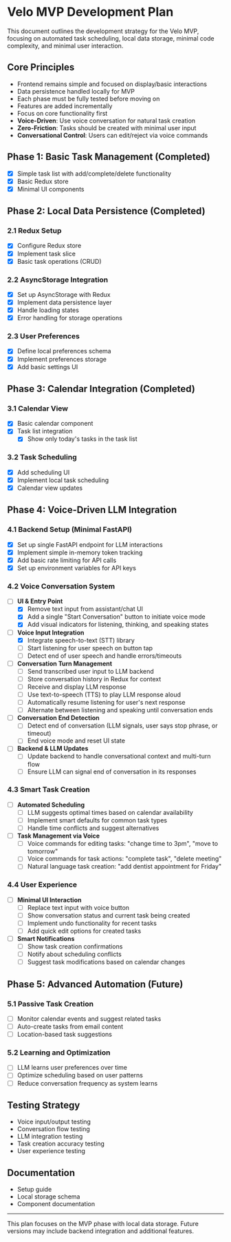# Velo MVP Development Plan

This document outlines the development strategy for the Velo MVP, focusing on automated task scheduling, local data storage, minimal code complexity, and minimal user interaction.

## Core Principles
- Frontend remains simple and focused on display/basic interactions
- Data persistence handled locally for MVP
- Each phase must be fully tested before moving on
- Features are added incrementally
- Focus on core functionality first
- **Voice-Driven**: Use voice conversation for natural task creation
- **Zero-Friction**: Tasks should be created with minimal user input
- **Conversational Control**: Users can edit/reject via voice commands

## Phase 1: Basic Task Management (Completed)
- [x] Simple task list with add/complete/delete functionality
- [x] Basic Redux store
- [x] Minimal UI components

## Phase 2: Local Data Persistence (Completed)
### 2.1 Redux Setup
- [x] Configure Redux store
- [x] Implement task slice
- [x] Basic task operations (CRUD)

### 2.2 AsyncStorage Integration
- [x] Set up AsyncStorage with Redux
- [x] Implement data persistence layer
- [x] Handle loading states
- [x] Error handling for storage operations

### 2.3 User Preferences
- [x] Define local preferences schema
- [x] Implement preferences storage
- [x] Add basic settings UI

## Phase 3: Calendar Integration (Completed)
### 3.1 Calendar View
- [x] Basic calendar component
- [x] Task list integration
  - [x] Show only today's tasks in the task list

### 3.2 Task Scheduling
- [x] Add scheduling UI
- [x] Implement local task scheduling
- [x] Calendar view updates

## Phase 4: Voice-Driven LLM Integration
### 4.1 Backend Setup (Minimal FastAPI)
- [x] Set up single FastAPI endpoint for LLM interactions
- [x] Implement simple in-memory token tracking
- [x] Add basic rate limiting for API calls
- [x] Set up environment variables for API keys

### 4.2 Voice Conversation System
- [ ] **UI & Entry Point**
  - [x] Remove text input from assistant/chat UI
  - [x] Add a single "Start Conversation" button to initiate voice mode
  - [x] Add visual indicators for listening, thinking, and speaking states

- [ ] **Voice Input Integration**
  - [x] Integrate speech-to-text (STT) library
  - [ ] Start listening for user speech on button tap
  - [ ] Detect end of user speech and handle errors/timeouts

- [ ] **Conversation Turn Management**
  - [ ] Send transcribed user input to LLM backend
  - [ ] Store conversation history in Redux for context
  - [ ] Receive and display LLM response
  - [ ] Use text-to-speech (TTS) to play LLM response aloud
  - [ ] Automatically resume listening for user's next response
  - [ ] Alternate between listening and speaking until conversation ends

- [ ] **Conversation End Detection**
  - [ ] Detect end of conversation (LLM signals, user says stop phrase, or timeout)
  - [ ] End voice mode and reset UI state

- [ ] **Backend & LLM Updates**
  - [ ] Update backend to handle conversational context and multi-turn flow
  - [ ] Ensure LLM can signal end of conversation in its responses

### 4.3 Smart Task Creation
- [ ] **Automated Scheduling**
  - [ ] LLM suggests optimal times based on calendar availability
  - [ ] Implement smart defaults for common task types
  - [ ] Handle time conflicts and suggest alternatives

- [ ] **Task Management via Voice**
  - [ ] Voice commands for editing tasks: "change time to 3pm", "move to tomorrow"
  - [ ] Voice commands for task actions: "complete task", "delete meeting"
  - [ ] Natural language task creation: "add dentist appointment for Friday"

### 4.4 User Experience
- [ ] **Minimal UI Interaction**
  - [ ] Replace text input with voice button
  - [ ] Show conversation status and current task being created
  - [ ] Implement undo functionality for recent tasks
  - [ ] Add quick edit options for created tasks

- [ ] **Smart Notifications**
  - [ ] Show task creation confirmations
  - [ ] Notify about scheduling conflicts
  - [ ] Suggest task modifications based on calendar changes

## Phase 5: Advanced Automation (Future)
### 5.1 Passive Task Creation
- [ ] Monitor calendar events and suggest related tasks
- [ ] Auto-create tasks from email content
- [ ] Location-based task suggestions

### 5.2 Learning and Optimization
- [ ] LLM learns user preferences over time
- [ ] Optimize scheduling based on user patterns
- [ ] Reduce conversation frequency as system learns

## Testing Strategy
- Voice input/output testing
- Conversation flow testing
- LLM integration testing
- Task creation accuracy testing
- User experience testing

## Documentation
- Setup guide
- Local storage schema
- Component documentation

---

This plan focuses on the MVP phase with local data storage. Future versions may include backend integration and additional features. 